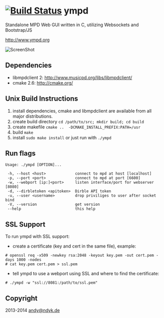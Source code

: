 [![Build Status](https://travis-ci.org/notandy/ympd.svg)](https://travis-ci.org/notandy/ympd)
ympd
====

Standalone MPD Web GUI written in C, utilizing Websockets and Bootstrap/JS


http://www.ympd.org

![ScreenShot](http://www.ympd.org/assets/ympd_github.png)

Dependencies
------------
 - libmpdclient 2: http://www.musicpd.org/libs/libmpdclient/
 - cmake 2.6: http://cmake.org/

Unix Build Instructions
-----------------------

1. install dependencies, cmake and libmpdclient are available from all major distributions.
2. create build directory ```cd /path/to/src; mkdir build; cd build```
3. create makefile ```cmake ..  -DCMAKE_INSTALL_PREFIX:PATH=/usr```
4. build ```make```
5. install ```sudo make install``` or just run with ```./ympd```

Run flags
---------
```
Usage: ./ympd [OPTION]...

 -h, --host <host>             connect to mpd at host [localhost]
 -p, --port <port>             connect to mpd at port [6600]
 -w, --webport [ip:]<port>     listen interface/port for webserver [8080]
 -d, --dirbletoken <apitoken>  Dirble API token
 -u, --user <username>         drop priviliges to user after socket bind
 -V, --version                 get version
 --help                        this help
```

SSL Support
-----------
To run ympd with SSL support:

- create a certificate (key and cert in the same file), example:
```
# openssl req -x509 -newkey rsa:2048 -keyout key.pem -out cert.pem -days 1000 -nodes
# cat key.pem cert.pem > ssl.pem
```
- tell ympd to use a webport using SSL and where to find the certificate: 
```
# ./ympd -w "ssl://8081:/path/to/ssl.pem"
```

Copyright
---------

2013-2014 <andy@ndyk.de>
